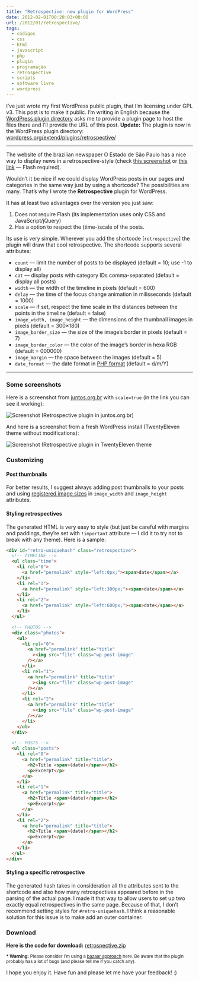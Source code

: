 ```yaml
---
title: "Retrospective: new plugin for WordPress"
date: 2012-02-01T00:20:03+00:00
url: /2012/01/retrospective/
tags:
  - códigos
  - css
  - html
  - javascript
  - php
  - plugin
  - programação
  - retrospective
  - scripts
  - software livre
  - wordpress
---
```


I’ve just wrote my first WordPress public plugin, that I’m licensing under GPL v3. This post is to make it public. I’m writing in English because the [WordPress plugin directory][1] asks me to provide a plugin page to host the files there and I’ll provide the URL of this post. **Update:** The plugin is now in the WordPress plugin directory: [wordpress.org/extend/plugins/retrospective/][2]

---

The website of the brazilian newspaper O Estado de São Paulo has a nice way to display news in a retrospective-style (check [this screenshot][3] or [this link][4] — Flash required).

Wouldn’t it be nice if we could display WordPress posts in our pages and categories in the same way just by using a shortcode? The possibilities are many. That’s why I wrote the **Retrospective** plugin for WordPress.

It has at least two advantages over the version you just saw:

1. Does not require Flash (its implementation uses only CSS and JavaScript/jQuery)
2. Has a option to respect the (time-)scale of the posts.

Its use is very simple. Wherever you add the shortcode [`retrospective`] the plugin will draw that cool retrospective. The shortcode supports several attributes:

- `count` — limit the number of posts to be displayed (default = 10; use -1 to display all)
- `cat` — display posts with category IDs comma-separated (default = display all posts)
- `width` — the width of the timeline in pixels (default = 600)
- `delay` — the time of the focus change animation in milisseconds (default = 1000)
- `scale` — if set, respect the time scale in the distances between the points in the timeline (default = false)
- `image_width, image_height` — the dimensions of the thumbnail images in pixels (default = 300×180)
- `image_border_size` — the size of the image’s border in pixels (default = 7)
- `image_border_color` — the color of the image’s border in hexa RGB (default = 000000)
- `image_margin` — the space between the images (default = 5)
- `date_format` — the date format in [PHP format][5] (default = d/m/Y)

---

### Some screenshots

Here is a screenshot from [juntos.org.br][6] with `scale=true` (in the link you can see it working):

![Screenshot (Retrospective plugin in juntos.org.br)](/wp-content/uploads/2012/01/ss1.jpg)

And here is a screenshot from a fresh WordPress install (TwentyEleven theme without modifications):

![Screenshot (Retrospective plugin in TwentyEleven theme](/wp-content/uploads/2012/01/ss2.jpg)

### Customizing

#### Post thumbnails

For better results, I suggest always adding post thumbnails to your posts and using [registered image sizes][7] in `image_width` and `image_height` attributes.

#### Styling retrospectives

The generated HTML is very easy to style (but just be careful with margins and paddings, they’re set with `!important` attribute — I did it to try not to break with any theme). Here is a sample:

```html
<div id="retro-uniquehash" class="retrospective">
  <!-- TIMELINE -->
  <ul class="time">
    <li rel="0">
      <a href="permalink" style="left:0px;"><span>date</span></a>
    </li>
    <li rel="1">
      <a href="permalink" style="left:300px;"><span>date</span></a>
    </li>
    <li rel="2">
      <a href="permalink" style="left:600px;"><span>date</span></a>
    </li>
  </ul>

  <!-- PHOTOS -->
  <div class="photos">
    <ul>
      <li rel="0">
        <a href="permalink" title="title"
          ><img src="file" class="wp-post-image"
        /></a>
      </li>
      <li rel="1">
        <a href="permalink" title="title"
          ><img src="file" class="wp-post-image"
        /></a>
      </li>
      <li rel="2">
        <a href="permalink" title="title"
          ><img src="file" class="wp-post-image"
        /></a>
      </li>
    </ul>
  </div>

  <!-- POSTS -->
  <ul class="posts">
    <li rel="0">
      <a href="permalink" title="title">
        <h2>Title <span>(date)</span></h2>
        <p>Excerpt</p>
      </a>
    </li>
    <li rel="1">
      <a href="permalink" title="title">
        <h2>Title <span>(date)</span></h2>
        <p>Excerpt</p>
      </a>
    </li>
    <li rel="2">
      <a href="permalink" title="title">
        <h2>Title <span>(date)</span></h2>
        <p>Excerpt</p>
      </a>
    </li>
  </ul>
</div>
```

#### Styling a specific retrospective

The generated hash takes in consideration all the attributes sent to the shortcode and also how many retrospectives appeared before in the parsing of the actual page. I made it that way to allow users to set up two exactly equal retrospectives in the same page. Because of that, I don’t recommend setting styles for `#retro-uniquehash`. I think a reasonable solution for this issue is to make add an outer container.

### Download

**Here is the code for download:** [retrospective.zip][8]

<small><strong>\* Warning:</strong> Please consider I’m using a <a href="http://catb.org/~esr/writings/homesteading/">bazaar approach</a> here. Be aware that the plugin probably has a lot of bugs (and please tell me if you catch any).</small>

I hope you enjoy it. Have fun and please let me have your feedback! :)

[1]: https://wordpress.org/extend/plugins/add/
[2]: https://wordpress.org/extend/plugins/retrospective/
[3]: /wp-content/uploads/2012/01/estadao.jpg
[4]: http://www.estadao.com.br/especiais/choque-nas-ruas,158638.htm
[5]: http://php.net/date
[6]: http://juntos.org.br/juntos/internet/
[7]: https://codex.wordpress.org/Function_Reference/add_image_size
[8]: /wp-content/uploads/2012/01/retrospective.zip
